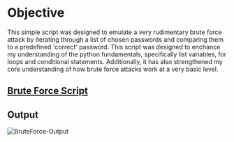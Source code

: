 # Objective
This simple script was designed to emulate a very rudimentary brute force attack by iterating through a list of chosen passwords and comparing them to a predefined 'correct' password. This script was designed to enchance my understanding of the python fundamentals, specifically list variables, for loops and conditional statements. Additionally, it has also strengthened my core understanding of how brute force attacks work at a very basic level.

## [Brute Force Script](./Brute-Force-Attack.py)

## Output
![BruteForce-Output](https://github.com/user-attachments/assets/7cb6c579-fcb5-4920-bc3f-15b15fee4193)
